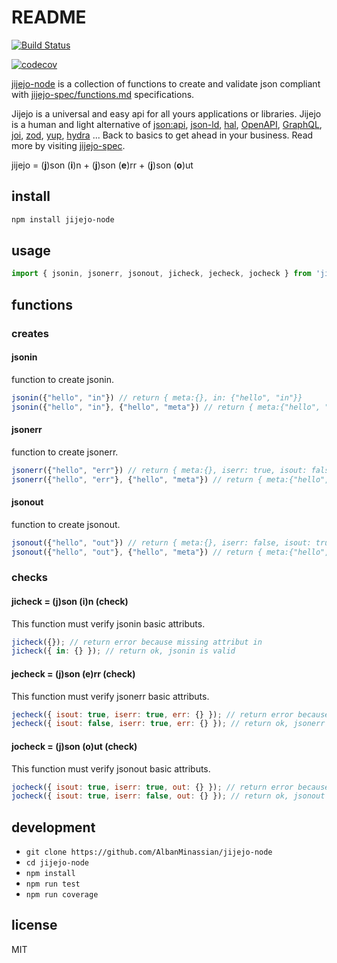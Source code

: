 # README

[![Build Status](https://travis-ci.com/AlbanMinassian/jijejo-node.svg?branch=master)](https://travis-ci.com/AlbanMinassian/jijejo-node)
<!--[![Coverage Status](https://coveralls.io/repos/github/AlbanMinassian/jijejo-node/badge.svg?branch=master)](https://coveralls.io/github/AlbanMinassian/jijejo-node?branch=master)-->
[![codecov](https://codecov.io/gh/AlbanMinassian/jijejo-node/branch/master/graph/badge.svg?token=421AOGKHC3)](https://codecov.io/gh/AlbanMinassian/jijejo-node)

[jijejo-node](https://github.com/AlbanMinassian/jijejo-node) is a collection of functions to create and validate json compliant with [jijejo-spec/functions.md](https://github.com/AlbanMinassian/jijejo-spec/blob/master/functions.md) specifications.

Jijejo is a universal and easy api for all yours applications or libraries. Jijejo is a human and light alternative of [json:api](https://jsonapi.org/), [json-ld](https://json-ld.org/), [hal](http://stateless.co/hal_specification.html), [OpenAPI](https://swagger.io/specification/), [GraphQL](https://graphql.org/), [joi](https://github.com/hapijs/joi), [zod](https://github.com/vriad/zod), [yup](https://github.com/jquense/yup), [hydra](http://www.markus-lanthaler.com/hydra/) ... Back to basics to get ahead in your business. Read more by visiting [jijejo-spec](https://github.com/AlbanMinassian/jijejo-spec).

jijejo = (**j**)son (**i**)n + (**j**)son (**e**)rr + (**j**)son (**o**)ut

## install

```bash
npm install jijejo-node
```

## usage

```js
import { jsonin, jsonerr, jsonout, jicheck, jecheck, jocheck } from 'jijejo-node';
```


## functions

### creates

#### jsonin

function to create jsonin.

```js
jsonin({"hello", "in"}) // return { meta:{}, in: {"hello", "in"}}
jsonin({"hello", "in"}, {"hello", "meta"}) // return { meta:{"hello", "meta"}, in: {"hello", "in"}}
```

#### jsonerr

function to create jsonerr.

```js
jsonerr({"hello", "err"}) // return { meta:{}, iserr: true, isout: false, err: {"hello", "err"}}
jsonerr({"hello", "err"}, {"hello", "meta"}) // return { meta:{"hello", "meta"}, iserr: true, isout: false, out: {"hello", "err"}}
```

#### jsonout

function to create jsonout.

```js
jsonout({"hello", "out"}) // return { meta:{}, iserr: false, isout: true, out: {"hello", "out"}}
jsonout({"hello", "out"}, {"hello", "meta"}) // return { meta:{"hello", "meta"}, iserr: false, isout: true, out: {"hello", "out"}}
```

### checks

#### jicheck = (j)son (i)n (check)

This function must verify jsonin basic attributs.

```js
jicheck({}); // return error because missing attribut in
jicheck({ in: {} }); // return ok, jsonin is valid
```

#### jecheck = (j)son (e)rr (check)

This function must verify jsonerr basic attributs.

```js
jecheck({ isout: true, iserr: true, err: {} }); // return error because isout==true
jecheck({ isout: false, iserr: true, err: {} }); // return ok, jsonerr is valid
```

#### jocheck = (j)son (o)ut (check)

This function must verify jsonout basic attributs.

```js
jocheck({ isout: true, iserr: true, out: {} }); // return error because iserr==true
jocheck({ isout: true, iserr: false, out: {} }); // return ok, jsonout is valid
```




## development

- `git clone https://github.com/AlbanMinassian/jijejo-node`
- `cd jijejo-node`
- `npm install`
- `npm run test`
- `npm run coverage`


## license

MIT
